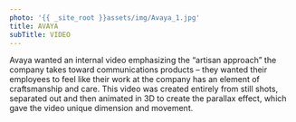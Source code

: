 ```yaml
---
photo: '{{ _site_root }}assets/img/Avaya_1.jpg'
title: AVAYA
subTitle: VIDEO
---
```

<p>Avaya wanted an internal video emphasizing the “artisan approach” the company takes toward communications products – they wanted their employees to feel like their work at the company has an element of craftsmanship and care. This video was created entirely from still shots, separated out and then animated in 3D to create the parallax effect, which gave the video unique dimension and movement.</p>